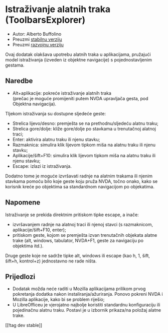 # Istraživanje alatnih traka (ToolbarsExplorer) #

* Autor: Alberto Buffolino
* Preuzmi [stabilnu verziju][1]
* Preuzmi [razvojnu verziju][2]

Ovaj dodatak olakšava upotrebu alatnih traka u aplikacijama, pružajući model
istraživanja (izveden iz objektne navigacije) s pojednostavljenim gestama.

## Naredbe

* Alt+aplikacije: pokreće istraživanje alatnih traka<br/>
(prečac je moguće promijeniti putem NVDA upravljača gesta, pod Objektna navigacija).

TIjekom istraživanja su dostupne sljedeće geste:

* Strelica lijevo/desno: premješta se na prethodnu/sljedeću alatnu traku;
* Strelica gore/dolje: kliže gore/dolje po stavkama u trenutačnoj alatnoj
  traci;
* Enter: aktivira alatnu traku ili njenu stavku;
* Razmaknica: simulira klik lijevom tipkom miša na alatnu traku ili njenu
  stavku;
* Aplikacije/šift+F10: simulira klik lijevom tipkom miša na alatnu traku ili
  njenu stavku;
* Escape: izlazi iz istraživanja.

Dodatno tome je moguće izvršavati radnje na alatnim trakama ili njenim
stavkama pomoću bilo koje geste koju pruža NVDA, točno onako, kako se
korisnik kreće po objektima sa standardnom navigacijom po objekatima.

## Napomene

Istraživanje se prekida direktnim pritiskom tipke escape, a inače:

* izvršavanjem radnje na alatnoj traci ili njenoj stavci (s razmaknicom,
  aplikacije/šift+F10, enter);
* pritiskom geste, kojom se premješta izvan trenutačnih objekata alatne
  trake (alt, windows, tabulator, NVDA+F1, geste za navigaciju po objektima
  itd.).

Druge geste koje ne sadrže tipke alt, windows ili escape (kao h, 1, šift,
šift+h, kontrol+z) jednostavno ne rade ništa.

## Prijedlozi

* Dodatak možda neće raditi u Mozilla aplikacijama prilikom prvog pokretanja
  dodatka nakon instaliranja/ažuriranja. Ponovo pokreni NVDA i Mozilla
  aplikacije, kako bi se problem riješio;
* U LibreOfficeu je vjerojatno najbolje koristiti standardnu konfiguraciju
  ili pojedinačnu alatnu traku. Postavi je u izbornik prikaza/na položaj
  alatne trake.


[[!tag dev stable]]

[1]: https://addons.nvda-project.org/files/get.php?file=tbx

[2]: https://addons.nvda-project.org/files/get.php?file=tbx-dev
